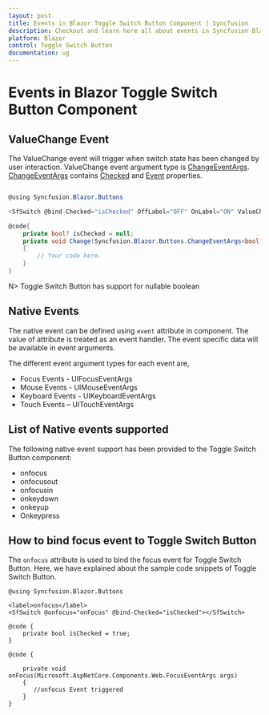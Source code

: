 ```yaml
---
layout: post
title: Events in Blazor Toggle Switch Button Component | Syncfusion
description: Checkout and learn here all about events in Syncfusion Blazor Toggle Switch Button component and more.
platform: Blazor
control: Toggle Switch Button 
documentation: ug
---
```


# Events in Blazor Toggle Switch Button Component

## ValueChange Event

The ValueChange event will trigger when switch state has been changed by user interaction. ValueChange event argument type is [ChangeEventArgs](https://help.syncfusion.com/cr/blazor/Syncfusion.Blazor.Buttons.ChangeEventArgs-1.html#properties). [ChangeEventArgs](https://help.syncfusion.com/cr/blazor/Syncfusion.Blazor.Buttons.ChangeEventArgs-1.html#properties) contains [Checked](https://help.syncfusion.com/cr/blazor/Syncfusion.Blazor.Buttons.ChangeEventArgs-1.html#Syncfusion_Blazor_Buttons_ChangeEventArgs_1_Checked) and [Event](https://help.syncfusion.com/cr/blazor/Syncfusion.Blazor.Buttons.ChangeEventArgs-1.html#Syncfusion_Blazor_Buttons_ChangeEventArgs_1_Event) properties.

```csharp

@using Syncfusion.Blazor.Buttons

<SfSwitch @bind-Checked="isChecked" OffLabel="OFF" OnLabel="ON" ValueChange="Change" TChecked="bool?" ></SfSwitch>

@code{
    private bool? isChecked = null;
    private void Change(Syncfusion.Blazor.Buttons.ChangeEventArgs<bool?> args)
    {
        // Your code here.
    }
}

```

N> Toggle Switch Button has support for nullable boolean

## Native Events

The native event can be defined using `event` attribute in component. The value of attribute is treated as an event handler. The event specific data will be available in event arguments.

The different event argument types for each event are,

* Focus Events - UIFocusEventArgs
* Mouse Events - UIMouseEventArgs
* Keyboard Events - UIKeyboardEventArgs
* Touch Events – UITouchEventArgs

## List of Native events supported

The following native event support has been provided to the Toggle Switch Button component:

* onfocus
* onfocusout
* onfocusin
* onkeydown
* onkeyup
* Onkeypress

## How to bind focus event to Toggle Switch Button

The `onfocus` attribute is used to bind the focus event for Toggle Switch Button. Here, we have explained about the sample code snippets of Toggle Switch Button.

```cshtml
@using Syncfusion.Blazor.Buttons

<label>onfocus</label>
<SfSwitch @onfocus="onFocus" @bind-Checked="isChecked"></SfSwitch>

@code {
    private bool isChecked = true;
}

@code {

    private void onFocus(Microsoft.AspNetCore.Components.Web.FocusEventArgs args)
    {
       //onfocus Event triggered
    }
}

```
